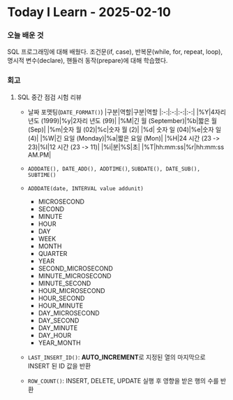 # Today I Learn - 2025-02-10

### 오늘 배운 것
SQL 프로그래밍에 대해 배웠다. 조건문(if, case), 반복문(while, for, repeat, loop), 명시적 변수(declare), 핸들러 동작(prepare)에 대해 학습했다.

### 회고
1. SQL 중간 점검 시험 리뷰
    - 날짜 포맷팅(`DATE_FORMAT()`)
      |구분|역할|구분|역할
      |:-:|:-:|:-:|:-:|
      |%Y|4자리 년도 (1999)|%y|2자리 년도 (99)|
      |%M|긴 월 (September)|%b|짧은 월 (Sep)|
      |%m|숫자 월 (02)|%c|숫자 월 (2)|
      |%d| 숫자 일 (04)|%e|숫자 일 (4)|
      |%W|긴 요일 (Monday)|%a|짧은 요일 (Mon)|
      |%H|24 시간 (23 -> 23)|%I|12 시간 (23 -> 11)|
      |%i|분|%S|초|
      |%T|hh:mm:ss|%r|hh:mm:ss AM.PM|
    
    - `ADDDATE(), DATE_ADD(), ADDTIME()`,
      `SUBDATE(), DATE_SUB(), SUBTIME()`
    - `ADDDATE(date, INTERVAL value addunit)`
        - MICROSECOND
        - SECOND
        - MINUTE
        - HOUR
        - DAY
        - WEEK
        - MONTH
        - QUARTER
        - YEAR
        - SECOND_MICROSECOND
        - MINUTE_MICROSECOND
        - MINUTE_SECOND
        - HOUR_MICROSECOND
        - HOUR_SECOND
        - HOUR_MINUTE
        - DAY_MICROSECOND
        - DAY_SECOND
        - DAY_MINUTE
        - DAY_HOUR
        - YEAR_MONTH
    
    - `LAST_INSERT_ID()`: **AUTO_INCREMENT**로 지정된 열의 마지막으로 INSERT 된 ID 값을 반환

    - `ROW_COUNT()`: INSERT, DELETE, UPDATE 실행 후 영향을 받은 행의 수를 반환
